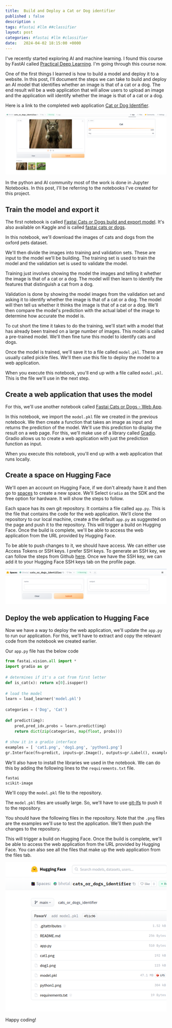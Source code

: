 ```yaml
---
title:  Build and Deploy a Cat or Dog identifier
published : false
description : 
tags: #fastai #llm ##classifier 
layout: post
categories: #fastai #llm #classifier
date:   2024-04-02 18:15:00 +0000
---
```


I've recently started exploring AI and machine learning. I found this course by FastAI called [Practical Deep Learning](https://course.fast.ai/). I'm going through this course now. 

One of the first things I learned is how to build a model and deploy it to a website. In this post, I'll document the steps we can take to build and deploy an AI model that identifies whether an image is that of a cat or a dog.
The end result will be a web application that will allow users to upload an image and the application will identify whether the image is that of a cat or a dog. 

Here is a link to the completed web application [Cat or Dog Identifier](https://huggingface.co/spaces/bhetal/cats_or_dogs_identifier).

![](2024-01-03-20-15-58.png)

In the python and AI community most of the work is done in Jupyter Notebooks.
In this post, I'll be referring to the notebooks I've created for this project.

## Train the model and export it

The first notebook is called [Fastai Cats or Dogs build and export model](https://github.com/vikrampawar/cat-or-dog-identifier/blob/main/fastai_cats_or_dogs_build_export.ipynb). It's also available on Kaggle and is called [fastai cats or dogs](https://www.kaggle.com/code/vikrampawar/fastai-cats-or-dogs).

In this notebook, we'll download the images of cats and dogs from the oxford pets dataset.

We'll then divide the images into training and validation sets. These are input to the model we'll be building. The training set is used to train the model and the validation set is used to validate the model.

Training just involves showing the model the images and telling it whether the image is that of a cat or a dog. The model will then learn to identify the features that distinguish a cat from a dog. 

Validation is done by showing the model images from the validation set and asking it to identify whether the image is that of a cat or a dog. The model will then tell us whether it thinks the image is that of a cat or a dog. We'll then compare the model's prediction with the actual label of the image to determine how accurate the model is. 

To cut short the time it takes to do the training, we'll start with a model that has already been trained on a large number of images. This model is called a pre-trained model. We'll then fine tune this model to identify cats and dogs. 

Once the model is trained, we'll save it to a file called `model.pkl`. These are usually called pickle files. We'll then use this file to deploy the model to a web application.

When you execute this notebook, you'll end up with a file called `model.pkl`. This is the file we'll use in the next step.

## Create a web application that uses the model

For this, we'll use another notebook called [Fastai Cats or Dogs - Web App](https://github.com/vikrampawar/cat-or-dog-identifier/blob/main/fastai_cats_or_dogs_run_gradio.ipynb).

In this notebook, we import the `model.pkl` file we created in the previous notebook. 
We then create a function that takes an image as input and returns the prediction of the model.
We'll use this prediction to display the result on a web page.
For this, we'll make use of a library called [Gradio](https://www.gradio.app/). Gradio allows us to create a web application with just the prediction function as input.

When you execute this notebook, you'll end up with a web application that runs locally.

## Create a space on Hugging Face

We'll open an account on Hugging Face, if we don't already have it and then go to [spaces](https://huggingface.co/spaces) to create a new space. We'll Select `Gradio` as the SDK and the free option for hardware. It will show the steps to follow. 

Each space has its own git repository. It contains a file called `app.py`. This is the file that contains the code for the web application.
We'll clone the repository to our local machine, create a the default `app.py` as suggested on the page and push it to the repository. This will trigger a build on Hugging Face. Once the build is complete, we'll be able to access the web application from the URL provided by Hugging Face.

To be able to push changes to it, we should have access. We can either use Access Tokens or SSH keys. I prefer SSH keys. To generate an SSH key, we can follow the steps from Github [here](https://docs.github.com/en/github/authenticating-to-github/connecting-to-github-with-ssh). Once we have the SSH key, we can add it to your Hugging Face SSH keys tab on the profile page.

![](2024-01-03-09-14-59.png)

## Deploy the web application to Hugging Face

Now we have a way to deploy the web application, we'll update the `app.py` to run our application. For this, we'll have to extract and copy the relevant code from the notebook we created earlier. 

Our `app.py` file has the below code
```py
from fastai.vision.all import *
import gradio as gr

# determines if it's a cat from first letter
def is_cat(x): return x[0].isupper() 

# load the model 
learn = load_learner('model.pkl')

categories = ('Dog', 'Cat')

def predict(img):
    pred,pred_idx,probs = learn.predict(img)
    return dict(zip(categories, map(float, probs)))

# show it in a gradio interface
examples = [ 'cat1.png', 'dog1.png', 'python1.png']
gr.Interface(fn=predict, inputs=gr.Image(), outputs=gr.Label(), examples=examples).launch()

```

We'll also have to install the libraries we used in the notebook. We can do this by adding the following lines to the `requirements.txt` file.


```
fastai
scikit-image
```
We'll copy the `model.pkl` file to the repository. 

The `model.pkl` files are usually large. So, we'll have to use [git-lfs](https://git-lfs.github.com/) to push it to the repository. 

You should have the following files in the repository. Note that the `.png` files are the examples we'll use to test the application. We'll then push the changes to the repository.


 This will trigger a build on Hugging Face. Once the build is complete, we'll be able to access the web application from the URL provided by Hugging Face. You can also see all the files that make up the web application from the files tab.

![](2024-01-03-20-26-54.png)

Happy coding!